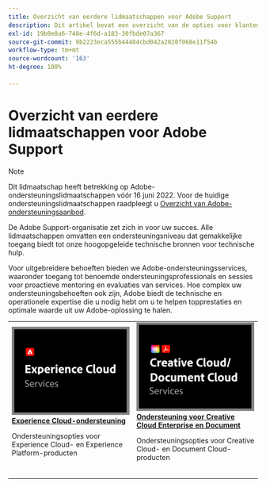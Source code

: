 ```yaml
---
title: Overzicht van eerdere lidmaatschappen voor Adobe Support
description: Dit artikel bevat een overzicht van de opties voor klantenondersteuning voor Adobe Experience Cloud, Adobe Document Cloud en Adobe Creative Cloud.
exl-id: 19b0e8a6-748e-4f6d-a183-30fbde07a367
source-git-commit: 9b2223eca555b44484cbd042a2020f068e11f54b
workflow-type: tm+mt
source-wordcount: '163'
ht-degree: 100%

---
```


# Overzicht van eerdere lidmaatschappen voor Adobe Support

>[!NOTE]
>
>Dit lidmaatschap heeft betrekking op Adobe-ondersteuningslidmaatschappen vóór 16 juni 2022. Voor de huidige ondersteuningslidmaatschappen raadpleegt u [Overzicht van Adobe-ondersteuningsaanbod](overview.md).

De Adobe Support-organisatie zet zich in voor uw succes. Alle lidmaatschappen omvatten een ondersteuningsniveau dat gemakkelijke toegang biedt tot onze hoogopgeleide technische bronnen voor technische hulp.

Voor uitgebreidere behoeften bieden we Adobe-ondersteuningsservices, waaronder toegang tot benoemde ondersteuningsprofessionals en sessies voor proactieve mentoring en evaluaties van services. Hoe complex uw ondersteuningsbehoeften ook zijn, Adobe biedt de technische en operationele expertise die u nodig hebt om u te helpen topprestaties en optimale waarde uit uw Adobe-oplossing te halen.

<table style="table-layout:fixed">
<tr>
  <td>
    <a href="dx-overview.md">
    <img alt="DX-ondersteuning" src="assets/ECthumbnail.png"/>
    </a>
    <div>
    <a href="dx-overview.md"><strong>Experience Cloud-ondersteuning</strong></a>
    </div>
    <p>Ondersteuningsopties voor Experience Cloud- en Experience Platform-producten</p>
    <br>
  </td>
  <td>
    <a href="dme-overview.md">
      <img alt="Bedrijven" src="assets/CCDCThumbnail.png">
    </a>
    <div>
    <a href="dme-overview.md"><strong>Ondersteuning voor Creative Cloud Enterprise en Document</strong></a>
    </div>
    <p>Ondersteuningsopties voor Creative Cloud- en Document Cloud-producten</p>
    <br>
  </td>
</tr>
</table>
